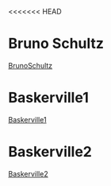 <<<<<<< HEAD
# Bruno Schultz

[BrunoSchultz](https://emckay03.github.io/My-Filing-Cabinet/BrunoSchultz-version1.html) 

# Baskerville1

[Baskerville1](https://emckay03.github.io/My-Filing-Cabinet/baskerville1.html)

# Baskerville2

[Baskerville2](https://emckay03.github.io/My-Filing-Cabinet/baskerville2.html)


